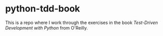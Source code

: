# python-tdd-book

This is a repo where I work through the exercises in the book _Test-Driven Development with Python_ from O'Reilly.